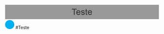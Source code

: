 ![](https://github.com/tekinho022/geek.inf/blob/main/p.jpg?raw=true)
![](https://raw.githubusercontent.com/tekinho022/geek.inf/main/cont.jpg) #Teste


